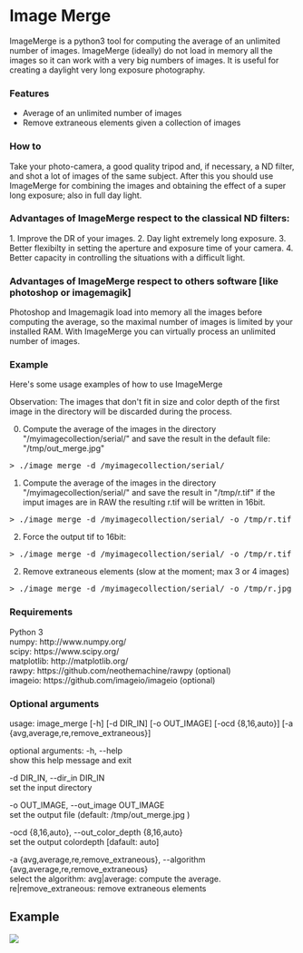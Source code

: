 # Image Merge

<p class='summary'>
ImageMerge is a python3 tool for computing the average of an unlimited number of images. 
ImageMerge (ideally) do not load in memory all the images so it can work with a very big numbers of images. It is useful for creating a daylight very long exposure photography.
</p>

<h3>Features</h3>
<ul>
    <li>Average of an unlimited number of images</li>
    <li>Remove extraneous elements given a collection of images</li>
</ul>

<h3>How to</h3>
Take your photo-camera, a good quality tripod and, if necessary, a ND filter, and shot a lot of images of the same subject.
After this you should use ImageMerge for combining the images and obtaining the effect of a super long exposure; also in full day light.

<h3>Advantages of ImageMerge respect to the classical ND filters:</h3>
1. Improve the DR of your images.
2. Day light extremely long exposure.
3. Better flexibilty in setting the aperture and exposure time of your camera.
4. Better capacity in controlling the situations with a difficult light. 

<h3>Advantages of ImageMerge respect to others software [like photoshop or imagemagik]</h3>
Photoshop and Imagemagik load into memory all the images before computing the average, so the maximal number of images is limited by your installed RAM.
With ImageMerge you can virtually process an unlimited number of images.  

<h3>Example</h3>
Here's some usage examples of how to use ImageMerge

Observation: The images that don't fit in size and color depth of the first image in the directory will be discarded during the process.  

0. Compute the average of the images in the directory "/myimagecollection/serial/" and save the result in the default file: "/tmp/out_merge.jpg"
<pre>
> ./image_merge -d /myimagecollection/serial/
</pre>

1. Compute the average of the images in the directory "/myimagecollection/serial/" and save the result in "/tmp/r.tif" 
if the imput images are in RAW the resulting r.tif will be written in 16bit.
<pre>
> ./image_merge -d /myimagecollection/serial/ -o /tmp/r.tif -ocd auto
</pre>

2. Force the output tif to 16bit:
<pre>
> ./image_merge -d /myimagecollection/serial/ -o /tmp/r.tif -ocd 16
</pre>

2. Remove extraneous elements (slow at the moment; max 3 or 4 images)
<pre>
> ./image_merge -d /myimagecollection/serial/ -o /tmp/r.jpg -a re
</pre>

<h3>Requirements</h3>
Python 3 <br>
numpy: http://www.numpy.org/<br>
scipy: https://www.scipy.org/<br>
matplotlib: http://matplotlib.org/<br>
rawpy: https://github.com/neothemachine/rawpy (optional)<br>
imageio: https://github.com/imageio/imageio (optional)<br>

<h3>Optional arguments </h3>

usage: image_merge [-h] [-d DIR_IN] [-o OUT_IMAGE] [-ocd {8,16,auto}]
                   [-a {avg,average,re,remove_extraneous}]

optional arguments:
  -h, --help            
  show this help message and exit
  
  -d DIR_IN, --dir_in DIR_IN   
  set the input directory
  
  -o OUT_IMAGE, --out_image OUT_IMAGE  
  set the output file (default: /tmp/out_merge.jpg )
  
  -ocd {8,16,auto}, --out_color_depth {8,16,auto}  
  set the output colordepth [dafault: auto]
  
  -a {avg,average,re,remove_extraneous}, --algorithm {avg,average,re,remove_extraneous}  
  select the algorithm: 
  avg|average: compute the average.
  re|remove_extraneous: remove extraneous elements

<h2>Example</h2>
<img src="http://i.imgur.com/Sr59TfL.jpg" >
